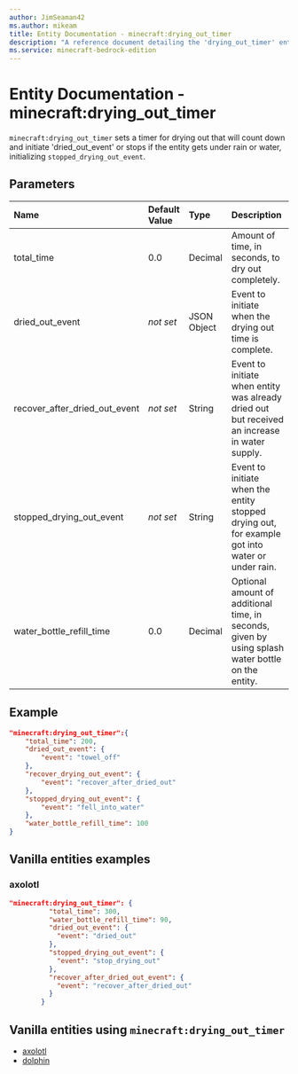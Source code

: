 ```yaml
---
author: JimSeaman42
ms.author: mikeam
title: Entity Documentation - minecraft:drying_out_timer
description: "A reference document detailing the 'drying_out_timer' entity component"
ms.service: minecraft-bedrock-edition
---
```


# Entity Documentation - minecraft:drying_out_timer

`minecraft:drying_out_timer` sets a timer for drying out that will count down and initiate 'dried_out_event' or stops if the entity gets under rain or water, initializing `stopped_drying_out_event`.

## Parameters

|Name |Default Value  |Type  |Description  |
|:----------|:----------|:----------|:----------|
| total_time| 0.0| Decimal| Amount of time, in seconds, to dry out completely. |
|dried_out_event|*not set* | JSON Object |  Event to initiate when the drying out time is complete. |
|recover_after_dried_out_event|*not set* | String|  Event to initiate when entity was already dried out but received an increase in water supply. |
|stopped_drying_out_event|*not set* | String|  Event to initiate when the entity stopped drying out, for example got into water or under rain. |
|water_bottle_refill_time| 0.0| Decimal|  Optional amount of additional time, in seconds, given by using splash water bottle on the entity. |

## Example

```json
"minecraft:drying_out_timer":{
    "total_time": 200,
    "dried_out_event": {
        "event": "towel_off"
    },
    "recover_drying_out_event": {
        "event": "recover_after_dried_out"
    },
    "stopped_drying_out_event": {
        "event": "fell_into_water"
    },
    "water_bottle_refill_time": 100
}
```

## Vanilla entities examples

### axolotl

```json
"minecraft:drying_out_timer": {
          "total_time": 300,
          "water_bottle_refill_time": 90,
          "dried_out_event": {
            "event": "dried_out"
          },
          "stopped_drying_out_event": {
            "event": "stop_drying_out"
          },
          "recover_after_dried_out_event": {
            "event": "recover_after_dried_out"
          }
        }
```

## Vanilla entities using `minecraft:drying_out_timer`

- [axolotl](../../../../Source/VanillaBehaviorPack_Snippets/entities/axolotl.md)
- [dolphin](../../../../Source/VanillaBehaviorPack_Snippets/entities/dolphin.md)
